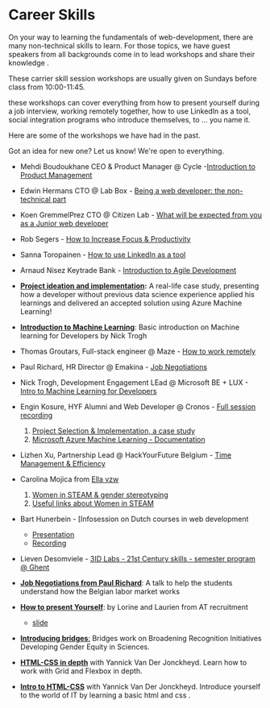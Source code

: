 # Career Skills

On your way to learning the fundamentals of web-development, there are many non-technical skills to learn. For those topics, we have guest speakers from all backgrounds come in to lead workshops and share their knowledge .

These carrier skill session workshops are usually given on Sundays before class from 10:00-11:45.

these workshops  can cover everything from how to present yourself during a job interview, working remotely together, how to use LinkedIn as a tool, social integration programs who introduce themselves, to ... you name it.

Here are some of the workshops we have had in the past. 


Got an idea for new one? Let us know! We're open to everything.

* Mehdi Boudoukhane CEO & Product Manager @ Cycle -[Introduction to Product Management](https://app.ludus.one/8bf64bb6-8f28-4895-825d-473e128a86fc#1)
* Edwin Hermans CTO @ Lab Box - [Being a web developer: the non-technical part](HYF%20-%20Being%20a%20developer\_%20the%20non-technical%20part.pdf)
* Koen GremmelPrez CTO @ Citizen Lab - [What will be expected from you as a Junior web developer](https://docs.google.com/presentation/d/1mUWeyNE4s1cJowZSHOZBEYRqTPEoRBvdOV9BoTtSTuA/edit#slide=id.p)
* Rob Segers - [How to Increase Focus & Productivity](https://github.com/HackYourFutureBelgium/hack-the-talks/blob/master/How\_to\_increase\_focus%26productivity.pdf)
* Sanna Toropainen - [How to use LinkedIn as a tool](https://github.com/HackYourFutureBelgium/hack-the-talks/blob/master/How%20to%20use%20LinkedIn.pdf)
* Arnaud Nisez Keytrade Bank - [Introduction to Agile Development](https://vimeo.com/493035855/b4e2d05fa4)

* [**Project ideation and implementation**](https://vimeo.com/517766065)**:** A real-life case study, presenting how a developer without previous data science experience applied his learnings and delivered an accepted solution using Azure Machine Learning!
* [**Introduction to Machine Learning**](https://vimeo.com/480919240): Basic introduction on Machine learning for Developers by Nick Trogh
* Thomas Groutars, Full-stack engineer @ Maze - [How to work remotely](https://vimeo.com/428942870)
* Paul Richard, HR Director @ Emakina - [Job Negotiations](https://vimeo.com/485055014)
* Nick Trogh, Development Engagement LEad @ Microsoft BE + LUX - [Intro to Machine Learning for Developers](https://vimeo.com/485055014)
* Engin Kosure, HYF Alumni and Web Developer @ Cronos - [Full session recording](https://vimeo.com/517766065)
  1. [Project Selection & Implementation, a case study](https://www.slideshare.net/KatoK1/hyf-project-ideas02)
  2. [Microsoft Azure Machine Learning - Documentation](https://www.slideshare.net/KatoK1/hyf-azure-ml1-243430862)
* Lizhen Xu, Partnership Lead @ HackYourFuture Belgium - [Time Management & Efficiency](https://vimeo.com/535481731)
* Carolina Mojica from [Ella vzw](https://ellavzw.be/)
  1. [Women in STEAM & gender stereotyping](https://github.com/HackYourFutureBelgium/career-skills-sessions/blob/master/Gender-Stereotypes_Ellavzw.pdf)
  2. [Useful links about Women in STEAM](https://github.com/HackYourFutureBelgium/career-skills-sessions/blob/master/Ellavzw_usefullinks.pdf)
* Bart Hunerbein - \[Infosession on Dutch courses in web development
  * [Presentation](https://www.canva.com/design/DAEg42UnJOQ/akmnXnpruFqIwkE9ZYNP6A/view?utm_content=DAEg42UnJOQ&utm_campaign=designshare&utm_medium=link&utm_source=sharebutton#4)
  * [Recording](https://vimeo.com/566020016/f6a307f2b0)
* Lieven Desomviele - [3ID Labs - 21st Century skills - semester program @ Ghent](https://vimeo.com/565214544)

* [**Job Negotiations from Paul Richard**](https://vimeo.com/485055014): A talk to help the students understand how the Belgian labor market works
* [**How to present Yourself**](https://youtu.be/4mMVbKaOHTI): by Lorine and Laurien from AT recruitment
  * [slide ](../assets/How%20to%20present%20yourself.pdf)
* [**Introducing bridges**:](https://www.youtube.com/watch?v=AIaVH\_vDVxQ) Bridges work on Broadening Recognition Initiatives Developing Gender Equity in Sciences.&#x20;
* [**HTML-CSS in depth**](https://www.youtube.com/watch?v=ACNvCAhsrjs) with Yannick Van Der Jonckheyd. Learn how to work with Grid and Flexbox in depth.
* [**Intro to HTML-CSS**](https://www.youtube.com/watch?v=JZXTmCizC8g) with Yannick Van Der Jonckheyd. Introduce yourself to the world of IT by learning a basic html and css .


